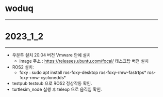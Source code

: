 # woduq

- - -
# 2023_1_2
- - -

* 우분투 설치 20.04 버전 Vmware 안에 설치
    * image 주소 : https://releases.ubuntu.com/focal/ 데스크탑 버전 설치
* ROS2 설치:
    * foxy : sudo apt install ros-foxy-desktop ros-foxy-rmw-fastrtps* ros-foxy-rmw-cyclonedds*
* testpub testsub 으로 ROS2 정상작동 확인.
* turtlesim_node 실행 후 teleop 으로 움직임 확인.